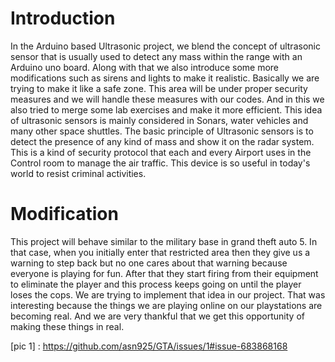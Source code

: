 # Introduction
   In the Arduino based Ultrasonic project, we blend the concept of ultrasonic sensor that is usually used to detect any mass within the range with an Arduino uno board. Along with that we also introduce some more modifications such as sirens and lights to make it realistic. Basically we are trying to make it like a safe zone. This area will be under proper security measures and we will handle these measures with our codes. And in this we also tried to merge some lab exercises and make it more efficient.
	   This idea of ultrasonic sensors is mainly considered in Sonars, water vehicles and many other space shuttles. The basic principle of Ultrasonic sensors is to detect the presence of any kind of mass and show it on the radar system. This is a kind of security protocol that each and every Airport uses in the Control room to manage the air traffic. This device is so useful in today's world to resist criminal activities. 
	 
# Modification
  This project will behave similar to the military base in grand theft auto 5. In that case, when you initially enter that restricted area then they give us a warning to step back but no one cares about that warning because everyone is playing for fun. After that they start firing from their equipment to eliminate the player and this process keeps going on until the player loses the cops. We are trying to implement that idea in our project. That was interesting because the things we are playing online on our playstations are becoming real. And we are very thankful that we get this opportunity of making these things in real. 
  
  [pic 1] : https://github.com/asn925/GTA/issues/1#issue-683868168
